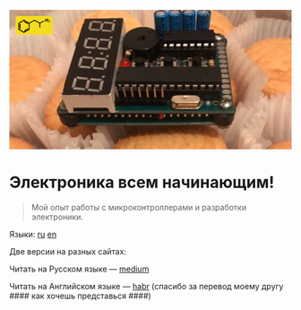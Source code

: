 ![enter image description here](/media/logo.png)

# Электроника всем начинающим!
> Мой опыт работы с микроконтроллерами и разработки электроники.

Языки: [ru](rureadme.md) [en](readme.md)

Две версии на разных сайтах:

Читать на Русском языке — [medium](https://prohetamine.medium.com/%D1%8D%D0%BB%D0%B5%D0%BA%D1%82%D1%80%D0%BE%D0%BD%D0%B8%D0%BA%D0%B0-%D0%B2%D1%81%D0%B5%D0%BC-%D0%BD%D0%B0%D1%87%D0%B8%D0%BD%D0%B0%D1%8E%D1%89%D0%B8%D0%BC-3db893a0b9fc)

Читать на Английском языке — [habr](https://habr) (спасибо за перевод моему другу #### как хочешь представься ####)
